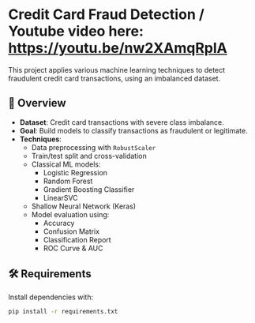 # Credit Card Fraud Detection / Youtube video here: https://youtu.be/nw2XAmqRplA


This project applies various machine learning techniques to detect fraudulent credit card transactions, using an imbalanced dataset.

## 📄 Overview
- **Dataset**: Credit card transactions with severe class imbalance.
- **Goal**: Build models to classify transactions as fraudulent or legitimate.
- **Techniques**:
  - Data preprocessing with `RobustScaler`
  - Train/test split and cross-validation
  - Classical ML models:
    - Logistic Regression
    - Random Forest
    - Gradient Boosting Classifier
    - LinearSVC
  - Shallow Neural Network (Keras)
  - Model evaluation using:
    - Accuracy
    - Confusion Matrix
    - Classification Report
    - ROC Curve & AUC

## 🛠 Requirements
Install dependencies with:
```bash
pip install -r requirements.txt
